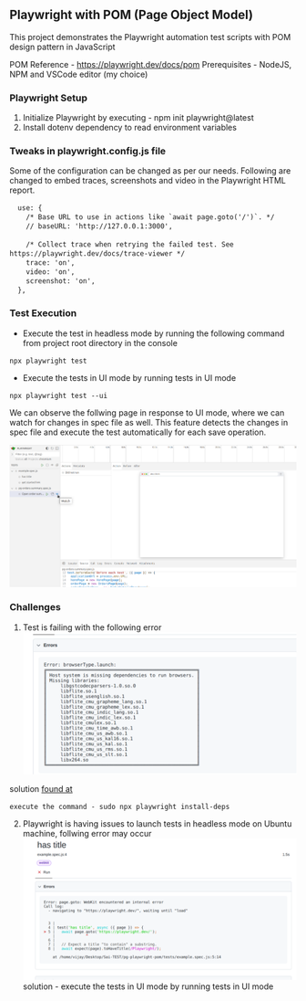 ## Playwright with POM (Page Object Model)
This project demonstrates the Playwright automation test scripts with POM design pattern in JavaScript

POM Reference - https://playwright.dev/docs/pom
Prerequisites - NodeJS, NPM and VSCode editor (my choice)

### Playwright Setup
1. Initialize Playwright by executing - npm init playwright@latest
2. Install dotenv dependency to read environment variables

### Tweaks in playwright.config.js file
Some of the configuration can be changed as per our needs. Following are changed to embed traces, screenshots and video in the Playwright HTML report.
```
  use: {
    /* Base URL to use in actions like `await page.goto('/')`. */
    // baseURL: 'http://127.0.0.1:3000',

    /* Collect trace when retrying the failed test. See https://playwright.dev/docs/trace-viewer */
    trace: 'on',
    video: 'on',
    screenshot: 'on',
  },
```


### Test Execution
- Execute the test in headless mode by running the following command from project root directory in the console
```
npx playwright test
```
- Execute the tests in UI mode by running tests in UI mode 
```
npx playwright test --ui
```
We can observe the follwing page in response to UI mode, where we can watch for changes in spec file as well. This feature detects the changes in spec file and execute the test automatically for each save operation.

![alt text](/documentation/image-3.png)

### Challenges
1. Test is failing with the following error
![alt text](/documentation/image.png)

solution [found at](https://github.com/microsoft/playwright/issues/19100)
```
execute the command - sudo npx playwright install-deps
```
2. Playwright is having issues to launch tests in headless mode on Ubuntu machine, follwing error may occur
![alt text](/documentation/image-2.png)
solution - 
execute the tests in UI mode by running tests in UI mode
